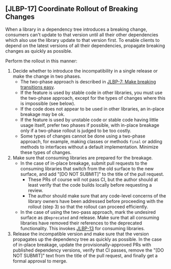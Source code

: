[JLBP-17] Coordinate Rollout of Breaking Changes
------------------------------------------------

When a library in a dependency tree introduces a breaking change, consumers
can't update to that version until all their other dependencies which also use
the library update to that version first. To enable clients to depend on the
latest versions of all their dependencies, propagate breaking changes as
quickly as possible.

Perform the rollout in this manner:

1. Decide whether to introduce the incompatibility in a single release or
   make the change in two phases.
   - The two-phase approach is described in [JLBP-7: Make breaking transitions
     easy](JLBP-7.md).
   - If the feature is used by stable code in other libraries, you must use the
     two-phase approach, except for the types of changes where this is
     impossible (see below).
   - If the code does not appear to be used in other libraries, an in-place
     breakage may be ok.
   - If the feature is used by unstable code or stable code having little usage
     itself, prefer two phases if possible, with in-place breakage only if a
     two-phase rollout is judged to be too costly.
   - Some types of changes cannot be done using a two-phase approach, for
     example, making classes or methods `final` or adding methods to interfaces
     without a default implementation. Minimize these types of changes.
2. Make sure that consuming libraries are prepared for the breakage.
   - In the case of in-place breakage, submit pull requests to the
     consuming libraries that switch from the old surface to the new surface,
     and add "[DO NOT SUBMIT]" to the title of the pull request.
     - These PRs of course will not pass CI, but the author should at
       least verify that the code builds locally before requesting a review.
     - The author should make sure that any code-level concerns of the library
       owners have been addressed before proceeding with the rollout (step 3) so
       that the rollout can proceed efficiently.
   - In the case of using the two-pass approach, mark the undesired surface as
     `@Deprecated` and release. Make sure that all consuming libraries
     have removed their references to the deprecated functionality. This invokes
     [JLBP-13](JLBP-13.md) for consuming libraries.
3. Release the incompatible version and make sure that the version propagates up
   the dependency tree as quickly as possible. In the case of in-place breakage,
   update the provisionally-approved PRs with published dependency versions,
   verify that CI passes, remove the "[DO NOT SUBMIT]" text from the title of
   the pull request, and finally get a formal approval to merge.
